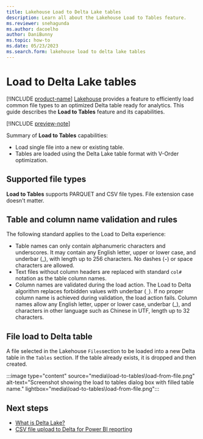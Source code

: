 ```yaml
---
title: Lakehouse Load to Delta Lake tables
description: Learn all about the Lakehouse Load to Tables feature.
ms.reviewer: snehagunda
ms.author: dacoelho
author: DaniBunny
ms.topic: how-to
ms.date: 05/23/2023
ms.search.form: lakehouse load to delta lake tables
---
```


# Load to Delta Lake tables

[!INCLUDE [product-name](../includes/product-name.md)] [Lakehouse](lakehouse-overview.md) provides a feature to efficiently load common file types to an optimized Delta table ready for analytics. This guide describes the __Load to Tables__ feature and its capabilities.

[!INCLUDE [preview-note](../includes/preview-note.md)]

Summary of __Load to Tables__ capabilities:

* Load single file into a new or existing table.
* Tables are loaded using the Delta Lake table format with V-Order optimization.

## Supported file types

__Load to Tables__ supports PARQUET and CSV file types. File extension case doesn't matter.

## Table and column name validation and rules

The following standard applies to the Load to Delta experience:

* Table names can only contain alphanumeric characters and underscores. It may contain any English letter, upper or lower case, and underbar (_), with length up to 256 characters. No dashes (__```-```__) or space characters are allowed.
* Text files without column headers are replaced with standard ```col#``` notation as the table column names.
* Column names are validated during the load action. The Load to Delta algorithm replaces forbidden values with underbar (```_```). If no proper column name is achieved during validation, the load action fails. Column names allow any English letter, upper or lower case, underbar (_), and characters in other language such as Chinese in UTF, length up to 32 characters.

## File load to Delta table

A file selected in the Lakehouse ```Files```section to be loaded into a new Delta table in the ```Tables``` section. If the table already exists, it is dropped and then created.

   :::image type="content" source="media\load-to-tables\load-from-file.png" alt-text="Screenshot showing the load to tables dialog box with filled table name." lightbox="media\load-to-tables\load-from-file.png":::

## Next steps

- [What is Delta Lake?](/azure/synapse-analytics/spark/apache-spark-what-is-delta-lake)
- [CSV file upload to Delta for Power BI reporting](get-started-csv-upload.md)

